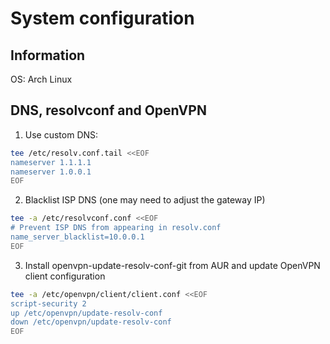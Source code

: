 # System configuration
## Information
OS: Arch Linux
## DNS, resolvconf and OpenVPN
1. Use custom DNS:
```bash
tee /etc/resolv.conf.tail <<EOF
nameserver 1.1.1.1
nameserver 1.0.0.1
EOF
```
2. Blacklist ISP DNS (one may need to adjust the gateway IP)
```bash
tee -a /etc/resolvconf.conf <<EOF
# Prevent ISP DNS from appearing in resolv.conf
name_server_blacklist=10.0.0.1
EOF
```
3. Install openvpn-update-resolv-conf-git from AUR and update OpenVPN client configuration
```bash
tee -a /etc/openvpn/client/client.conf <<EOF
script-security 2
up /etc/openvpn/update-resolv-conf
down /etc/openvpn/update-resolv-conf
EOF
```
